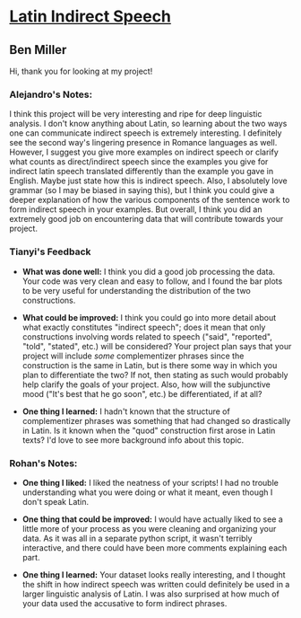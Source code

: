 # [Latin Indirect Speech](https://github.com/Data-Science-for-Linguists-2022/Latin-Indirect-Speech)
## Ben Miller
Hi, thank you for looking at my project!

### Alejandro's Notes:
I think this project will be very interesting and ripe for deep linguistic analysis. I don't know anything about Latin, so learning about the two ways one can communicate indirect speech is extremely interesting. I definitely see the second way's lingering presence in Romance languages as well. However, I suggest you give more examples on indirect speech or clarify what counts as direct/indirect speech since the examples you give for indirect latin speech translated differently than the example you gave in English. Maybe just state how this is indirect speech. Also, I absolutely love grammar (so I may be biased in saying this), but I think you could give a deeper explanation of how the various components of the sentence work to form indirect speech in your examples. But overall, I think you did an extremely good job on encountering data that will contribute towards your project.

### Tianyi's Feedback

- **What was done well:**
I think you did a good job processing the data.
Your code was very clean and easy to follow, and I found the bar plots to be very useful for understanding the distribution of the two constructions.

- **What could be improved:**
I think you could go into more detail about what exactly constitutes "indirect speech"; does it mean that only constructions involving words related to speech ("said", "reported", "told", "stated", etc.) will be considered?
Your project plan says that your project will include *some* complementizer phrases since the construction is the same in Latin, but is there some way in which you plan to differentiate the two?
If not, then stating as such would probably help clarify the goals of your project.
Also, how will the subjunctive mood ("It's best that he go soon", etc.) be differentiated, if at all?

- **One thing I learned:**
I hadn't known that the structure of complementizer phrases was something that had changed so drastically in Latin.
Is it known when the "quod" construction first arose in Latin texts?
I'd love to see more background info about this topic.

### Rohan's Notes:
- **One thing I liked:** I liked the neatness of your scripts! I had no trouble understanding what you were doing or what it meant, even though I don't speak Latin.

- **One thing that could be improved:** I would have actually liked to see a little more of your process as you were cleaning and organizing your data. As it was all in a separate python script, it wasn't terribly interactive, and there could have been more comments explaining each part.

- **One thing I learned:** Your dataset looks really interesting, and I thought the shift in how indirect speech was written could definitely be used in a larger linguistic analysis of Latin. I was also surprised at how much of your data used the accusative to form indirect phrases.